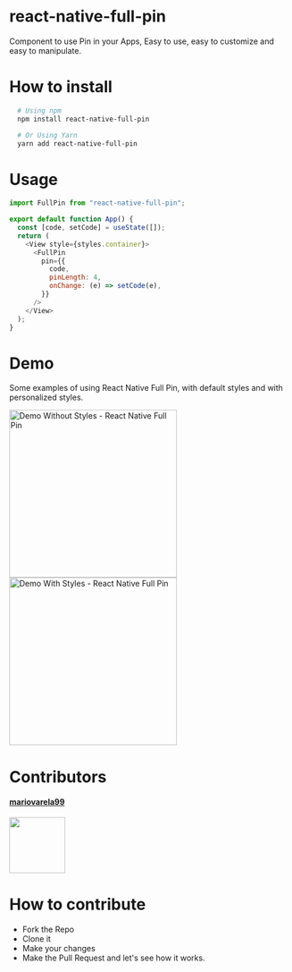 # react-native-full-pin

Component to use Pin in your Apps, Easy to use, easy to customize and easy to manipulate.

# How to install

```bash
  # Using npm
  npm install react-native-full-pin

  # Or Using Yarn
  yarn add react-native-full-pin
```

# Usage

```js
import FullPin from "react-native-full-pin";

export default function App() {
  const [code, setCode] = useState([]);
  return (
    <View style={styles.container}>
      <FullPin
        pin={{
          code,
          pinLength: 4,
          onChange: (e) => setCode(e),
        }}
      />
    </View>
  );
}
```

# Demo

Some examples of using React Native Full Pin, with default styles and with personalized styles.

<div styles="display: flex">
<img width="300px" src="https://user-images.githubusercontent.com/72455038/175178105-67445da3-906f-431d-884a-d63340d40fab.jpg" alt="Demo Without Styles - React Native Full Pin"/>

<img  width="300px" src="https://user-images.githubusercontent.com/72455038/175178217-9f74a53a-d4c6-4b28-a224-f6cc96aaa51b.jpg" alt="Demo With Styles - React Native Full Pin"/>
</div>

# Contributors

<a href="https://github.com/mariovarela99/react-native-pin/graphs/contributors">
  <h4>mariovarela99</h4>
  <img src="https://avatars.githubusercontent.com/u/72455038?s=400&u=9c0a89d3ba6eaa2eee272b1acc64573f33abe231&v=4?" width=100>
</a>

# How to contribute

- Fork the Repo
- Clone it
- Make your changes
- Make the Pull Request and let's see how it works.
